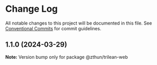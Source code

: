 # Change Log

All notable changes to this project will be documented in this file.
See [Conventional Commits](https://conventionalcommits.org) for commit guidelines.

## 1.1.0 (2024-03-29)

**Note:** Version bump only for package @zthun/trilean-web
